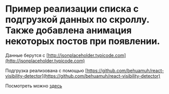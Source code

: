 # Пример реализации списка с подгрузкой данных по скроллу. Также добавлена анимация некоторых постов при появлении.

Данные берутся с [http://jsonplaceholder.typicode.com](http://jsonplaceholder.typicode.com)

Подгрузка реализована с помощью [https://github.com/behuamuh/react-visibility-detector](https://github.com/behuamuh/react-visibility-detector)

Посмотреть можно [здесь](https://behuamuh.github.io/infinity-scroll-example/)